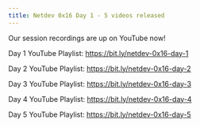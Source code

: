 ```yaml
---
title: Netdev 0x16 Day 1 - 5 videos released
---
```


Our session recordings are up on YouTube now!

Day 1 YouTube Playlist: <a href="https://bit.ly/netdev-0x16-day-1">https://bit.ly/netdev-0x16-day-1</a>

Day 2 YouTube Playlist: <a href="https://bit.ly/netdev-0x16-day-2">https://bit.ly/netdev-0x16-day-2</a>

Day 3 YouTube Playlist: <a href="https://bit.ly/netdev-0x16-day-3">https://bit.ly/netdev-0x16-day-3</a>

Day 4 YouTube Playlist: <a href="https://bit.ly/netdev-0x16-day-4">https://bit.ly/netdev-0x16-day-4</a>

Day 5 YouTube Playlist: <a href="https://bit.ly/netdev-0x16-day-5">https://bit.ly/netdev-0x16-day-5</a>
